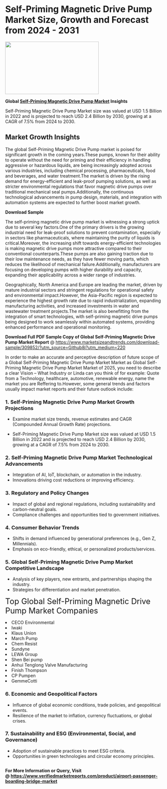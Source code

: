 <H1>Self-Priming Magnetic Drive Pump Market Size, Growth and Forecast from 2024 - 2031</H1><img class="aligncenter size-medium wp-image-584254" src="https://thirdeyenews.in/wp-content/uploads/2024/09/Global-Market-Research-300x168.jpeg" alt="" width="300" height="168" /><p><strong>Global&nbsp;<a href="https://www.marketsizeandtrends.com/download-sample/309852/?utm_source=Github8j?utm_medium=220">Self-Priming Magnetic Drive Pump Market</a> Insights</strong></p><p>Self-Priming Magnetic Drive Pump Market size was valued at USD 1.5 Billion in 2022 and is projected to reach USD 2.4 Billion by 2030, growing at a CAGR of 7.5% from 2024 to 2030.</p><p><h2>Market Growth Insights</h2> <p>The global Self-Priming Magnetic Drive Pump market is poised for significant growth in the coming years.These pumps, known for their ability to operate without the need for priming and their efficiency in handling aggressive or hazardous liquids, are being increasingly adopted across various industries, including chemical processing, pharmaceuticals, food and beverages, and water treatment.The market is driven by the rising demand for energy-efficient and leak-proof pumping solutions, as well as stricter environmental regulations that favor magnetic drive pumps over traditional mechanical seal pumps.Additionally, the continuous technological advancements in pump design, materials, and integration with automation systems are expected to further boost market growth.</p> <p><strong>Download Sample</strong></p> <p>The self-priming magnetic drive pump market is witnessing a strong uptick due to several key factors.One of the primary drivers is the growing industrial need for leak-proof solutions to prevent contamination, especially in sectors like pharmaceuticals, where maintaining the purity of liquids is critical.Moreover, the increasing shift towards energy-efficient technologies is making magnetic drive pumps more attractive compared to their conventional counterparts.These pumps are also gaining traction due to their low maintenance needs, as they have fewer moving parts, which reduces the likelihood of mechanical failure.Additionally, manufacturers are focusing on developing pumps with higher durability and capacity, expanding their applicability across a wider range of industries.</p> <p>Geographically, North America and Europe are leading the market, driven by mature industrial sectors and stringent regulations for operational safety and environmental impact.However, the Asia-Pacific region is expected to experience the highest growth rate due to rapid industrialization, expanding manufacturing activities, and increased investments in water and wastewater treatment projects.The market is also benefitting from the integration of smart technologies, with self-priming magnetic drive pumps being designed to work seamlessly within automated systems, providing enhanced performance and operational monitoring.</p> <p><span class=""><strong>Download Full PDF Sample Copy of Global Self-Priming Magnetic Drive Pump Market Report</strong> @ <a href="https://www.marketsizeandtrends.com/download-sample/309852/?utm_source=Github8j?utm_medium=220" target="_blank">https://www.marketsizeandtrends.com/download-sample/309852/?utm_source=Github8j?utm_medium=220</a></span></p><p>In order to make an accurate and perceptive description of future scope of a Global&nbsp;Self-Priming Magnetic Drive Pump Market Market as Global&nbsp;Self-Priming Magnetic Drive Pump Market Market of 2025, you need to describe a clear Vision &ndash; What Industry or Linda can you think of for example: Quote from a Technology, healthcare, automotive, renewable energy, name the market you are Reffering to.However, some general trends and factors usually impact market reports and their future outlook include:</p><h3>1.&nbsp;<strong>Self-Priming Magnetic Drive Pump Market Growth Projections</strong></h3><ul><li>Examine market size trends, revenue estimates and CAGR (Compounded Annual Growth Rate) projections.</li><li><p>Self-Priming Magnetic Drive Pump Market size was valued at USD 1.5 Billion in 2022 and is projected to reach USD 2.4 Billion by 2030, growing at a CAGR of 7.5% from 2024 to 2030.</p></li></ul><h3>2.&nbsp;<strong>Self-Priming Magnetic Drive Pump Market Technological Advancements</strong></h3><ul><li>Integration of AI, IoT, blockchain, or automation in the industry.</li><li>Innovations driving cost reductions or improving efficiency.</li></ul><h3>3.&nbsp;<strong>Regulatory and Policy Changes</strong></h3><ul><li>Impact of global and regional regulations, including sustainability and carbon-neutral goals.</li><li>Compliance challenges and opportunities tied to government initiatives.</li></ul><h3>4.&nbsp;<strong>Consumer Behavior Trends</strong></h3><ul><li>Shifts in demand influenced by generational preferences (e.g., Gen Z, Millennials).</li><li>Emphasis on eco-friendly, ethical, or personalized products/services.</li></ul><h3>5.&nbsp;<strong>Global Self-Priming Magnetic Drive Pump Market Competitive Landscape</strong></h3><ul><li>Analysis of key players, new entrants, and partnerships shaping the industry.</li><li>Strategies for differentiation and market penetration.</li></ul><p data-pm-slice="1 1 []"><span style="color: inherit; font-family: inherit; font-size: 25px;">Top Global Self-Priming Magnetic Drive Pump Market Companies</span></p><div class="" data-test-id=""><p><li>CECO Environmental</li><li> Iwaki</li><li> Klaus Union</li><li> March Pump</li><li> Chem Resist</li><li> Sundyne</li><li> LEWA Group</li><li> Shen Bei pump</li><li> Anhui Tenglong Valve Manufacturing</li><li> Finish Thompson</li><li> CP Pumpen</li><li> GemmeCotti</li></p></div><h3>6.&nbsp;<strong>Economic and Geopolitical Factors</strong></h3><ul><li>Influence of global economic conditions, trade policies, and geopolitical events.</li><li>Resilience of the market to inflation, currency fluctuations, or global crises.</li></ul><h3>7.&nbsp;<strong>Sustainability and ESG (Environmental, Social, and Governance)</strong></h3><ul><li>Adoption of sustainable practices to meet ESG criteria.</li><li>Opportunities in green technologies and circular economy principles.</li></ul><h2><strong style="font-size: 14px;">For More Information or Query, Visit @&nbsp;</strong><a style="background-color: #ffffff; font-size: 14px;" href="https://www.marketsizeandtrends.com/report/self-priming-magnetic-drive-pump-market/" target="_blank">https://www.verifiedmarketreports.com/product/airport-passenger-boarding-bridge-market</a></h2>